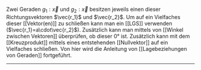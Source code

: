 Zwei Geraden $g_{1}:\vec{x}$ und $g_{2}:\vec{x}$ besitzen jeweils einen dieser Richtungsvektoren $\vec{r_1}$ und $\vec{r_2}$. Um auf ein Vielfaches dieser [[Vektor(en)]] zu schließen kann man ein [[LGS]] verwenden ($\vec{r_1}=a\cdot\vec{r_2}$).
Zusätzlich kann man mittels von [[Winkel zwischen Vektoren]] überprüfen, ob dieser $0°$ ist.
Zusätzlich kann mit dem [[Kreuzprodukt]] mittels eines entstehenden [[Nullvektor]] auf ein Vielfaches schließen.
Von hier wird die Anleitung von [[Lagebeziehungen von Geraden]] fortgeführt.

---
